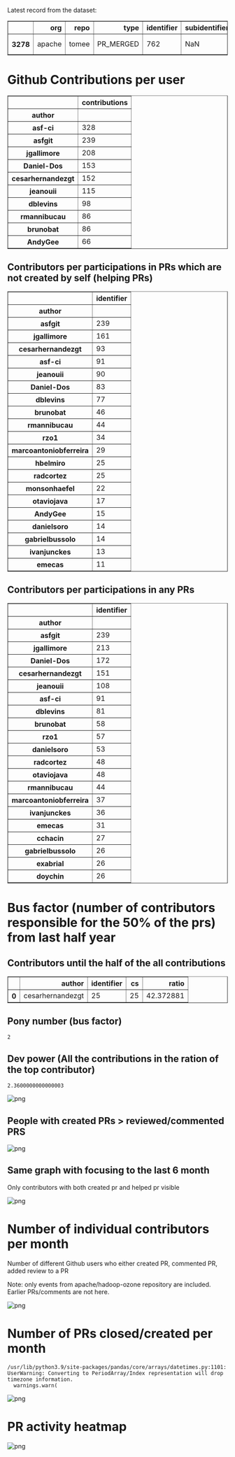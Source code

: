 Latest record from the dataset:




<div>
<table border="1" class="dataframe">
  <thead>
    <tr style="text-align: right;">
      <th></th>
      <th>org</th>
      <th>repo</th>
      <th>type</th>
      <th>identifier</th>
      <th>subidentifier</th>
      <th>date</th>
      <th>author</th>
      <th>owner</th>
      <th>project</th>
    </tr>
  </thead>
  <tbody>
    <tr>
      <th>3278</th>
      <td>apache</td>
      <td>tomee</td>
      <td>PR_MERGED</td>
      <td>762</td>
      <td>NaN</td>
      <td>2021-02-12 12:21:28+00:00</td>
      <td>rzo1</td>
      <td>rzo1</td>
      <td>tomee</td>
    </tr>
  </tbody>
</table>
</div>



# Github Contributions per user





<div>
<table border="1" class="dataframe">
  <thead>
    <tr style="text-align: right;">
      <th></th>
      <th>contributions</th>
    </tr>
    <tr>
      <th>author</th>
      <th></th>
    </tr>
  </thead>
  <tbody>
    <tr>
      <th>asf-ci</th>
      <td>328</td>
    </tr>
    <tr>
      <th>asfgit</th>
      <td>239</td>
    </tr>
    <tr>
      <th>jgallimore</th>
      <td>208</td>
    </tr>
    <tr>
      <th>Daniel-Dos</th>
      <td>153</td>
    </tr>
    <tr>
      <th>cesarhernandezgt</th>
      <td>152</td>
    </tr>
    <tr>
      <th>jeanouii</th>
      <td>115</td>
    </tr>
    <tr>
      <th>dblevins</th>
      <td>98</td>
    </tr>
    <tr>
      <th>rmannibucau</th>
      <td>86</td>
    </tr>
    <tr>
      <th>brunobat</th>
      <td>86</td>
    </tr>
    <tr>
      <th>AndyGee</th>
      <td>66</td>
    </tr>
  </tbody>
</table>
</div>



## Contributors per participations in PRs which are not created by self (helping PRs)




<div>
<table border="1" class="dataframe">
  <thead>
    <tr style="text-align: right;">
      <th></th>
      <th>identifier</th>
    </tr>
    <tr>
      <th>author</th>
      <th></th>
    </tr>
  </thead>
  <tbody>
    <tr>
      <th>asfgit</th>
      <td>239</td>
    </tr>
    <tr>
      <th>jgallimore</th>
      <td>161</td>
    </tr>
    <tr>
      <th>cesarhernandezgt</th>
      <td>93</td>
    </tr>
    <tr>
      <th>asf-ci</th>
      <td>91</td>
    </tr>
    <tr>
      <th>jeanouii</th>
      <td>90</td>
    </tr>
    <tr>
      <th>Daniel-Dos</th>
      <td>83</td>
    </tr>
    <tr>
      <th>dblevins</th>
      <td>77</td>
    </tr>
    <tr>
      <th>brunobat</th>
      <td>46</td>
    </tr>
    <tr>
      <th>rmannibucau</th>
      <td>44</td>
    </tr>
    <tr>
      <th>rzo1</th>
      <td>34</td>
    </tr>
    <tr>
      <th>marcoantoniobferreira</th>
      <td>29</td>
    </tr>
    <tr>
      <th>hbelmiro</th>
      <td>25</td>
    </tr>
    <tr>
      <th>radcortez</th>
      <td>25</td>
    </tr>
    <tr>
      <th>monsonhaefel</th>
      <td>22</td>
    </tr>
    <tr>
      <th>otaviojava</th>
      <td>17</td>
    </tr>
    <tr>
      <th>AndyGee</th>
      <td>15</td>
    </tr>
    <tr>
      <th>danielsoro</th>
      <td>14</td>
    </tr>
    <tr>
      <th>gabrielbussolo</th>
      <td>14</td>
    </tr>
    <tr>
      <th>ivanjunckes</th>
      <td>13</td>
    </tr>
    <tr>
      <th>emecas</th>
      <td>11</td>
    </tr>
  </tbody>
</table>
</div>



## Contributors per participations in any PRs




<div>
<table border="1" class="dataframe">
  <thead>
    <tr style="text-align: right;">
      <th></th>
      <th>identifier</th>
    </tr>
    <tr>
      <th>author</th>
      <th></th>
    </tr>
  </thead>
  <tbody>
    <tr>
      <th>asfgit</th>
      <td>239</td>
    </tr>
    <tr>
      <th>jgallimore</th>
      <td>213</td>
    </tr>
    <tr>
      <th>Daniel-Dos</th>
      <td>172</td>
    </tr>
    <tr>
      <th>cesarhernandezgt</th>
      <td>151</td>
    </tr>
    <tr>
      <th>jeanouii</th>
      <td>108</td>
    </tr>
    <tr>
      <th>asf-ci</th>
      <td>91</td>
    </tr>
    <tr>
      <th>dblevins</th>
      <td>81</td>
    </tr>
    <tr>
      <th>brunobat</th>
      <td>58</td>
    </tr>
    <tr>
      <th>rzo1</th>
      <td>57</td>
    </tr>
    <tr>
      <th>danielsoro</th>
      <td>53</td>
    </tr>
    <tr>
      <th>radcortez</th>
      <td>48</td>
    </tr>
    <tr>
      <th>otaviojava</th>
      <td>48</td>
    </tr>
    <tr>
      <th>rmannibucau</th>
      <td>44</td>
    </tr>
    <tr>
      <th>marcoantoniobferreira</th>
      <td>37</td>
    </tr>
    <tr>
      <th>ivanjunckes</th>
      <td>36</td>
    </tr>
    <tr>
      <th>emecas</th>
      <td>31</td>
    </tr>
    <tr>
      <th>cchacin</th>
      <td>27</td>
    </tr>
    <tr>
      <th>gabrielbussolo</th>
      <td>26</td>
    </tr>
    <tr>
      <th>exabrial</th>
      <td>26</td>
    </tr>
    <tr>
      <th>doychin</th>
      <td>26</td>
    </tr>
  </tbody>
</table>
</div>



# Bus factor (number of contributors responsible for the 50% of the prs) from last half year

## Contributors until the half of the all contributions




<div>
<table border="1" class="dataframe">
  <thead>
    <tr style="text-align: right;">
      <th></th>
      <th>author</th>
      <th>identifier</th>
      <th>cs</th>
      <th>ratio</th>
    </tr>
  </thead>
  <tbody>
    <tr>
      <th>0</th>
      <td>cesarhernandezgt</td>
      <td>25</td>
      <td>25</td>
      <td>42.372881</td>
    </tr>
  </tbody>
</table>
</div>



## Pony number (bus factor)




    2



## Dev power (All the contributions in the ration of the top contributor)




    2.3600000000000003




    
![png](github-contributions_files/github-contributions_18_0.png)
    


## People with created PRs > reviewed/commented PRS


    
![png](github-contributions_files/github-contributions_21_0.png)
    


## Same graph with focusing to the last 6 month

Only contributors with both created pr and helped pr visible


    
![png](github-contributions_files/github-contributions_25_0.png)
    


# Number of individual contributors per month

Number of different Github users who either created PR, commented PR, added review to a PR

Note: only events from apache/hadoop-ozone repository are included. Earlier PRs/comments are not here.


    
![png](github-contributions_files/github-contributions_28_0.png)
    


# Number of PRs closed/created per month

    /usr/lib/python3.9/site-packages/pandas/core/arrays/datetimes.py:1101: UserWarning: Converting to PeriodArray/Index representation will drop timezone information.
      warnings.warn(



    
![png](github-contributions_files/github-contributions_31_0.png)
    


# PR activity heatmap


    
![png](github-contributions_files/github-contributions_34_0.png)
    

